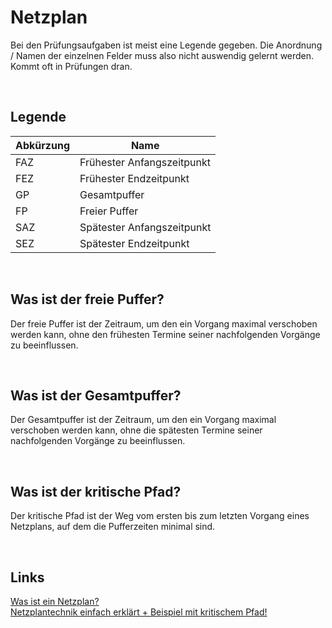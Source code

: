 # Netzplan
Bei den Prüfungsaufgaben ist meist eine Legende gegeben. Die Anordnung / Namen der einzelnen Felder muss also nicht auswendig gelernt werden. Kommt oft in Prüfungen dran.

<br>

## Legende

|Abkürzung|Name|
|---------|----|
|FAZ|Frühester Anfangszeitpunkt|
|FEZ|Frühester Endzeitpunkt|
|GP|Gesamtpuffer|
|FP|Freier Puffer|
|SAZ|Spätester Anfangszeitpunkt|
|SEZ|Spätester Endzeitpunkt|

<br>

## Was ist der freie Puffer?
Der freie Puffer ist der Zeitraum, um den ein Vorgang maximal verschoben werden kann, ohne den frühesten Termine seiner nachfolgenden Vorgänge zu beeinflussen.

<br>

## Was ist der Gesamtpuffer?
Der Gesamtpuffer ist der Zeitraum, um den ein Vorgang maximal verschoben werden kann, ohne die spätesten Termine seiner nachfolgenden Vorgänge zu beeinflussen.

<br>

## Was ist der kritische Pfad?
Der kritische Pfad ist der Weg vom ersten bis zum letzten Vorgang eines Netzplans, auf dem die Pufferzeiten minimal sind. 

<br>

## Links
[Was ist ein Netzplan?](https://www.inloox.de/projektmanagement-glossar/netzplan/)  
[Netzplantechnik einfach erklärt + Beispiel mit kritischem Pfad!](https://www.youtube.com/watch?v=OfrfVY-eYQY)